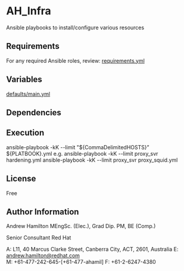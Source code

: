 # AH_Infra 

Ansible playbooks to install/configure various resources

## Requirements

For any required Ansible roles, review:
[requirements.yml](requirements.yml)

##  Variables

[defaults/main.yml](defaults/main.yml)

## Dependencies

## Execution

ansible-playbook -kK --limit "${CommaDelimitedHOSTS}” ${PLATBOOK}.yml
e.g.  ansible-playbook -kK --limit proxy_svr hardening.yml
      ansible-playbook -kK --limit proxy_svr proxy_squid.yml

## License

Free

## Author Information
Andrew Hamilton MEngSc. (Elec.), Grad Dip. PM, BE (Comp.)

Senior Consultant
Red Hat

A: L11, 40 Marcus Clarke Street,
    Canberra City, ACT, 2601, Australia
E: andrew.hamilton@redhat.com   
M: +61-477-242-645-[+61-477-ahamil]
F: +61-2-6247-4380    
